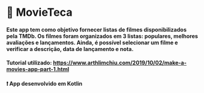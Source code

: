 # :movie_camera: MovieTeca
#### Este app tem como objetivo fornecer listas de filmes disponibilizados pela TMDb. Os filmes foram organizados em 3 listas: populares, melhores avaliações e lançamentos. Ainda, é possível selecionar um filme e verificar a descrição, data de lançamento e nota.
#### Tutorial utilizado: https://www.arthlimchiu.com/2019/10/02/make-a-movies-app-part-1.html
#### :exclamation: App desenvolvido em Kotlin
